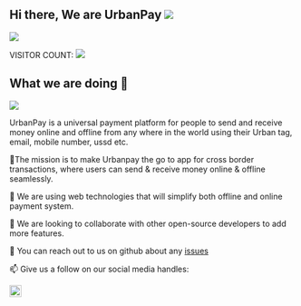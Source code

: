 ## Hi there, We are UrbanPay ![](https://user-images.githubusercontent.com/18350557/176309783-0785949b-9127-417c-8b55-ab5a4333674e.gif)

![](https://avatars.githubusercontent.com/u/132407424?s=400&u=444bd8b3901643b9722b2f0554668208fab80275&v=4)

<p> VISITOR COUNT: <img src="https://profile-counter.glitch.me/useurbanpay/count.svg" /></p>


## What we are doing 🙋‍


![](https://raw.githubusercontent.com/thegrtnx/thegrtnx/e7fd00d1af5d6691bb285051ccf91f619abdccb1/contributions.svg)


UrbanPay is a universal payment platform for people to send and receive money online and offline from any where in the world using their Urban tag, email, mobile number, ussd etc.


🌈The mission is to make Urbanpay the go to app for cross border transactions, where users can send & receive money online & offline seamlessly.

🌱 We are using web technologies that will simplify both offline and online payment system.

👯 We are looking to collaborate with other open-source developers to add more features.

💬 You can reach out to us on github about any [issues](https://github.com/useurbanpay/useurbanpay/issues)

📫 Give us a follow on our social media handles: 

<a href="https://twitter.com/useurbanpay"><img align="left" alt="UrbanPay on Twitter" width="21px" src="https://raw.githubusercontent.com/anuraghazra/anuraghazra/master/assets/twitter.svg" /></a>
